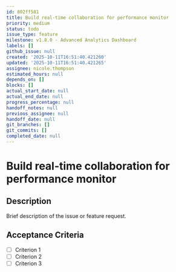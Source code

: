 ```yaml
---
id: 802ff581
title: Build real-time collaboration for performance monitor
priority: medium
status: todo
issue_type: feature
milestone: v1.8.0 - Advanced Analytics Dashboard
labels: []
github_issue: null
created: '2025-10-11T16:51:40.421260'
updated: '2025-10-11T16:51:40.421265'
assignee: nicole.thompson
estimated_hours: null
depends_on: []
blocks: []
actual_start_date: null
actual_end_date: null
progress_percentage: null
handoff_notes: null
previous_assignee: null
handoff_date: null
git_branches: []
git_commits: []
completed_date: null
---
```


# Build real-time collaboration for performance monitor

## Description

Brief description of the issue or feature request.

## Acceptance Criteria

- [ ] Criterion 1
- [ ] Criterion 2
- [ ] Criterion 3